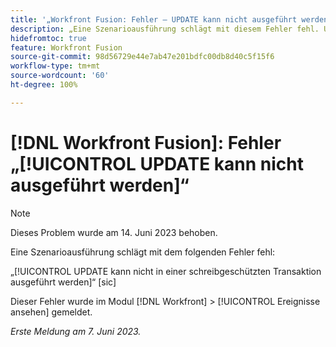```yaml
---
title: '„Workfront Fusion: Fehler – UPDATE kann nicht ausgeführt werden“'
description: „Eine Szenarioausführung schlägt mit diesem Fehler fehl. UPDATE kann nicht in einer schreibgeschützten Transaktion ausgeführt werden.“
hidefromtoc: true
feature: Workfront Fusion
source-git-commit: 98d56729e44e7ab47e201bdfc00db8d40c5f15f6
workflow-type: tm+mt
source-wordcount: '60'
ht-degree: 100%

---
```



# [!DNL Workfront Fusion]: Fehler „[!UICONTROL UPDATE kann nicht ausgeführt werden]“

>[!NOTE]
>
>Dieses Problem wurde am 14. Juni 2023 behoben.

Eine Szenarioausführung schlägt mit dem folgenden Fehler fehl:

„[!UICONTROL UPDATE kann nicht in einer schreibgeschützten Transaktion ausgeführt werden]“ [sic]

Dieser Fehler wurde im Modul [!DNL Workfront] > [!UICONTROL Ereignisse ansehen] gemeldet.

_Erste Meldung am 7. Juni 2023._


